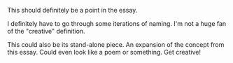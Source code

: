 This should definitely be a point in the essay.

I definitely have to go through some iterations of naming. I'm not a huge fan of the "creative" definition.

This could also be its stand-alone piece. An expansion of the concept from this essay. Could even look like a poem or something. Get creative!